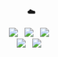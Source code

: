 **<div align="center">☁️</div>**
<div align="center"><img src="https://img.shields.io/badge/Spring-6DB33F?style=for-the-badge&logo=Spring&logoColor=white">&nbsp&nbsp
  <img src="https://img.shields.io/badge/MySQL-4479A1?style=for-the-badge&logo=MySQL&logoColor=white">&nbsp&nbsp
  <img src="https://img.shields.io/badge/Redis-FF4438?style=for-the-badge&logo=Redis&logoColor=white">&nbsp&nbsp
<br>
  <img src="https://img.shields.io/badge/GithubActions-2088FF?style=for-the-badge&logo=GithubActions&logoColor=white">&nbsp&nbsp
  <img src="https://img.shields.io/badge/Terraform-7B42BC?style=for-the-badge&logo=Terraform&logoColor=white">&nbsp&nbsp

